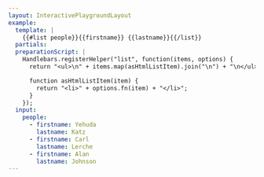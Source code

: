 ```yaml
---
layout: InteractivePlaygroundLayout
example:
  template: |
    {{#list people}}{{firstname}} {{lastname}}{{/list}}
  partials:
  preparationScript: |
    Handlebars.registerHelper("list", function(items, options) {
      return "<ul>\n" + items.map(asHtmlListItem).join("\n") + "\n</ul>";

      function asHtmlListItem(item) {
        return "<li>" + options.fn(item) + "</li>";
      }
    });
  input:
    people:
      - firstname: Yehuda
        lastname: Katz
      - firstname: Carl
        lastname: Lerche
      - firstname: Alan
        lastname: Johnson
---
```


```js
```
